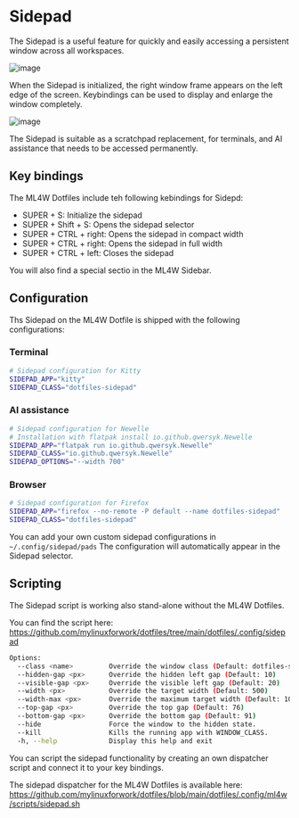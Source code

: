 # Sidepad

The Sidepad is a useful feature for quickly and easily accessing a persistent window across all workspaces. 

![image](/sidepad-open.jpg)

When the Sidepad is initialized, the right window frame appears on the left edge of the screen. Keybindings can be used to display and enlarge the window completely.

![image](/sidepad-closed.jpg)

The Sidepad is suitable as a scratchpad replacement, for terminals, and AI assistance that needs to be accessed permanently.

## Key bindings

The ML4W Dotfiles include teh following kebindings for Sidepd:

- SUPER + S: Initialize the sidepad
- SUPER + Shift + S: Opens the sidepad selector
- SUPER + CTRL + right: Opens the sidepad in compact width
- SUPER + CTRL + right: Opens the sidepad in full width
- SUPER + CTRL + left: Closes the sidepad

You will also find a special sectio in the ML4W Sidebar.

## Configuration

Ths Sidepad on the ML4W Dotfile is shipped with the following configurations:

### Terminal

```sh
# Sidepad configuration for Kitty
SIDEPAD_APP="kitty"
SIDEPAD_CLASS="dotfiles-sidepad"
```

### AI assistance 

```sh
# Sidepad configuration for Newelle
# Installation with flatpak install io.github.qwersyk.Newelle
SIDEPAD_APP="flatpak run io.github.qwersyk.Newelle"
SIDEPAD_CLASS="io.github.qwersyk.Newelle"
SIDEPAD_OPTIONS="--width 700"
```
### Browser

```sh
# Sidepad configuration for Firefox
SIDEPAD_APP="firefox --no-remote -P default --name dotfiles-sidepad"
SIDEPAD_CLASS="dotfiles-sidepad"
```

You can add your own custom sidepad configurations in `~/.config/sidepad/pads` The configuration will automatically appear in the Sidepad selector.

## Scripting

The Sidepad script is working also stand-alone without the ML4W Dotfiles.

You can find the script here: https://github.com/mylinuxforwork/dotfiles/tree/main/dotfiles/.config/sidepad

```sh
Options:
  --class <name>         Override the window class (Default: dotfiles-sidepad)
  --hidden-gap <px>      Override the hidden left gap (Default: 10)
  --visible-gap <px>     Override the visible left gap (Default: 20)
  --width <px>           Override the target width (Default: 500)
  --width-max <px>       Override the maximum target width (Default: 1000)
  --top-gap <px>         Override the top gap (Default: 76)
  --bottom-gap <px>      Override the bottom gap (Default: 91)
  --hide                 Force the window to the hidden state.
  --kill                 Kills the running app with WINDOW_CLASS.
  -h, --help             Display this help and exit
```


You can script the sidepad functionality by creating an own dispatcher script and connect it to your key bindings.

The sidepad dispatcher for the ML4W Dotfiles is available here: https://github.com/mylinuxforwork/dotfiles/blob/main/dotfiles/.config/ml4w/scripts/sidepad.sh


